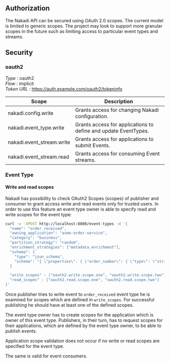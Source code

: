 
## Authorization

The Nakadi API can be secured using OAuth 2.0 scopes. The current model is 
limited to generic scopes. The project may look to support more granular 
scopes in the future such as limiting access to particular event types and streams.


<a name="securityscheme"></a>
## Security

<a name="oauth2"></a>
### oauth2
*Type* : oauth2  
*Flow* : implicit  
*Token URL* : https://auth.example.com/oauth2/tokeninfo


| Scope | Description |
|---|---|
|nakadi.config.write|Grants access for changing Nakadi configuration.|
|nakadi.event_type.write|Grants access for applications to define and update EventTypes.|
|nakadi.event_stream.write|Grants access for applications to submit Events.|
|nakadi.event_stream.read|Grants access for consuming Event streams.|

<a name="event type"></a>
### Event Type
#### Write and read scopes

Nakadi has possibility to check OAuth2 Scopes (scopes) of publisher and consumer to grant access
write and read events only for trusted users.
In order to use this feature an event type owner is able to specify read and write
scopes for the event type:

```sh
curl -v -XPOST http://localhost:8080/event-types -d '{
  "name": "order_received",
  "owning_application": "acme-order-service",
  "category": "business",
  "partition_strategy": "random",
  "enrichment_strategies": ["metadata_enrichment"],
  "schema": {
    "type": "json_schema",
    "schema": "{ \"properties\": { \"order_number\": { \"type\": \"string\" } } }"
  }

  "write_scopes" : ["oauth2.write.scope.one", "oauth2.write.scope.two"],
  "read_scopes" : ["oauth2.read.scope.one", "oauth2.read.scope.two"]
}'
```

Once publisher tries to write event to `order_received` event type he is examined for scopes
which are defined in `write_scopes`. For successful publishing he should have at least one of
the defined scopes.

The event type owner has to create scopes for the application which is owner of this event type.
Publishers, in their turn, has to request scopes for their applications, which are defined by
the event type owner, to be able to publish events.

Application scope validation does not occur if no write or read scopes are specified
for the event type.

The same is valid for event consumers.